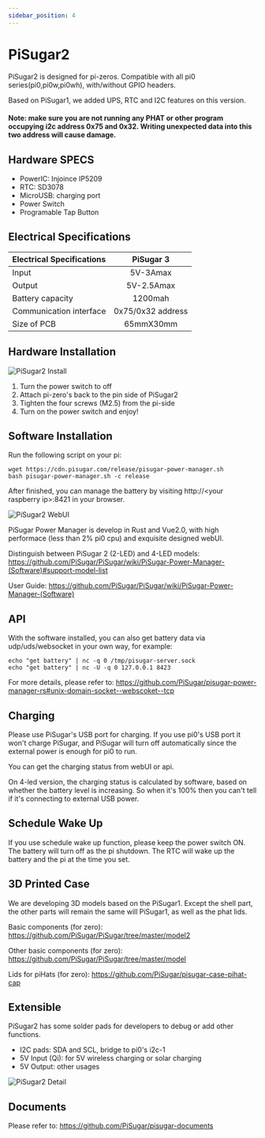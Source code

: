 ```yaml
---
sidebar_position: 4
---
```


# PiSugar2

PiSugar2 is designed for pi-zeros. Compatible with all pi0 series(pi0,pi0w,pi0wh), with/without GPIO headers.

Based on PiSugar1, we added UPS, RTC and I2C features on this version. 

#### Note: make sure you are not running any PHAT or other program occupying i2c address 0x75 and 0x32. Writing  unexpected data into this two address will cause damage.

## Hardware SPECS

* PowerIC: Injoince IP5209
* RTC: SD3078
* MicroUSB: charging port
* Power Switch
* Programable Tap Button

## Electrical Specifications

| Electrical Specifications |      PiSugar 3     |
| :------------------------ |  :---------------: |
| Input                     |     5V-3Amax      |
| Output                    |     5V-2.5Amax     |
| Battery capacity          |       1200mah      |
| Communication interface   |  0x75/0x32 address |
| Size of PCB               |      65mmX30mm     |

## Hardware Installation

<!-- <p>
  <img width="320" src="http://cdn.pisugar.com/img/pisugar2-install.jpeg?imageView2/0/w/500">
</p> -->
![PiSugar2 Install](http://cdn.pisugar.com/img/pisugar2-install.jpeg?imageView2/0/w/500)


1. Turn the power switch to off
2. Attach pi-zero's back to the pin side of PiSugar2
3. Tighten the four screws (M2.5) from the pi-side
4. Turn on the power switch and enjoy!

## Software Installation

Run the following script on your pi:

```
wget https://cdn.pisugar.com/release/pisugar-power-manager.sh
bash pisugar-power-manager.sh -c release
```
After finished, you can manage the battery by visiting http://\<your raspberry ip\>:8421 in your browser.

<!-- <p>
  <img width="600" src="http://cdn.pisugar.com/pisugar2/images/ui.png?imageView2/0/w/800">
</p> -->
![PiSugar2 WebUI](http://cdn.pisugar.com/pisugar2/images/ui.png?imageView2/0/w/800)

PiSugar Power Manager is develop in Rust and Vue2.0, with high performace (less than 2% pi0 cpu) and exquisite designed webUI. 

Distinguish between PiSugar 2 (2-LED) and 4-LED models: https://github.com/PiSugar/PiSugar/wiki/PiSugar-Power-Manager-(Software)#support-model-list

User Guide: https://github.com/PiSugar/PiSugar/wiki/PiSugar-Power-Manager-(Software)

## API

With the software installed, you can also get battery data via udp/uds/websocket in your own way, for example:

```
echo "get battery" | nc -q 0 /tmp/pisugar-server.sock
echo "get battery" | nc -U -q 0 127.0.0.1 8423
```

For more details, please refer to: https://github.com/PiSugar/pisugar-power-manager-rs#unix-domain-socket--webscoket--tcp

## Charging

Please use PiSugar's USB port for charging. If you use pi0's USB port it won't charge PiSugar, and PiSugar will turn off automatically since the external power is enough for pi0 to run.

You can get the charging status from webUI or api. 

On 4-led version, the charging status is calculated by software, based on whether the battery level is increasing. So when it's 100% then you can't tell if it's connecting to external USB power.

## Schedule Wake Up

If you use schedule wake up function, please keep the power switch ON. The battery will turn off as the pi shutdown. The RTC will wake up the battery and the pi at the time you set.

## 3D Printed Case

We are developing 3D models based on the PiSugar1. Except the shell part, the other parts will remain the same will PiSugar1, as well as the phat lids.

Basic components (for zero): https://github.com/PiSugar/PiSugar/tree/master/model2

Other basic components (for zero): https://github.com/PiSugar/PiSugar/tree/master/model

Lids for piHats (for zero): https://github.com/PiSugar/pisugar-case-pihat-cap

## Extensible

PiSugar2 has some solder pads for developers to debug or add other functions. 

* I2C pads: SDA and SCL, bridge to pi0's i2c-1
* 5V Input (Qi): for 5V wireless charging or solar charging
* 5V Output: other usages

![PiSugar2 Detail](http://cdn.pisugar.com/img/pisugar2-detail.jpg?imageView2/0/w/1000)


## Documents

Please refer to: https://github.com/PiSugar/pisugar-documents

